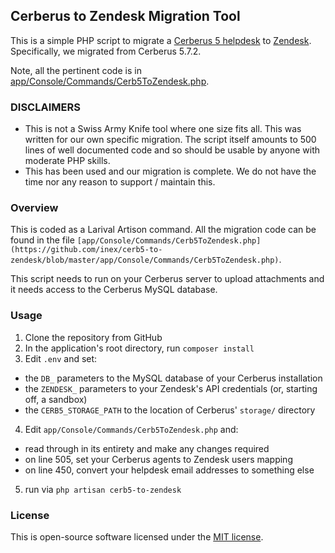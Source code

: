 ## Cerberus to Zendesk Migration Tool

This is a simple PHP script to migrate a [Cerberus 5 helpdesk](http://www.cerberusweb.com/)
to [Zendesk](https://www.zendesk.com/). Specifically, we migrated from Cerberus 5.7.2.

Note, all the pertinent code is in [app/Console/Commands/Cerb5ToZendesk.php](https://github.com/inex/cerb5-to-zendesk/blob/master/app/Console/Commands/Cerb5ToZendesk.php).

### DISCLAIMERS

* This is not a Swiss Army Knife tool where one size fits all. This was written
for our own specific migration. The script itself amounts to 500 lines of well documented
code and so should be usable by anyone with moderate PHP skills.
* This has been used and our migration is complete. We do not have the time nor any
reason to support / maintain this.


### Overview

This is coded as a Larival Artison command. All the migration code can be found
in the file `[app/Console/Commands/Cerb5ToZendesk.php](https://github.com/inex/cerb5-to-zendesk/blob/master/app/Console/Commands/Cerb5ToZendesk.php)`.

This script needs to run on your Cerberus server to upload attachments and it
needs access to the Cerberus MySQL database.

### Usage

1. Clone the repository from GitHub
2. In the application's root directory, run `composer install`
3. Edit `.env` and set:
  - the `DB_` parameters to the MySQL database of your Cerberus installation
  - the `ZENDESK_` parameters to your Zendesk's API credentials (or, starting off, a sandbox)
  - the `CERB5_STORAGE_PATH` to the location of Cerberus' `storage/` directory
4. Edit `app/Console/Commands/Cerb5ToZendesk.php` and:
  - read through in its entirety and make any changes required
  - on line 505, set your Cerberus agents to Zendesk users mapping
  - on line 450, convert your helpdesk email addresses to something else
5. run via `php artisan cerb5-to-zendesk`

### License

This is open-source software licensed under the [MIT license](http://opensource.org/licenses/MIT).

